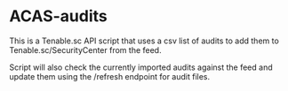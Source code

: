 # ACAS-audits
This is a Tenable.sc API script that uses a csv list of audits to add them to Tenable.sc/SecurityCenter from the feed.

Script will also check the currently imported audits against the feed and update them using the /refresh endpoint for audit files.
